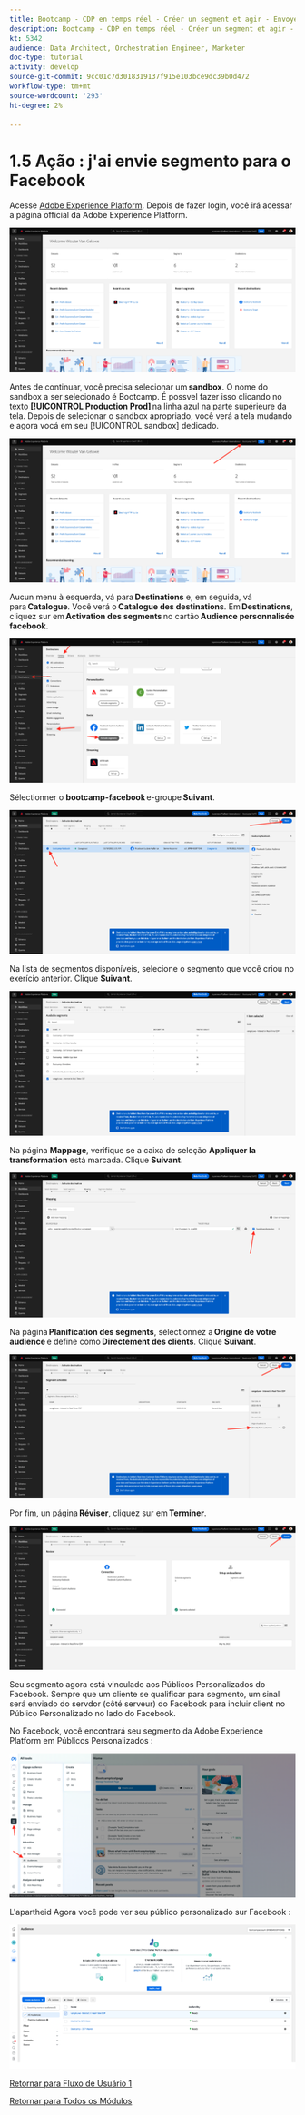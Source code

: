 ```yaml
---
title: Bootcamp - CDP en temps réel - Créer un segment et agir - Envoyer votre segment à DV360 - Brésil
description: Bootcamp - CDP en temps réel - Créer un segment et agir - Envoyer votre segment à DV360 - Brésil
kt: 5342
audience: Data Architect, Orchestration Engineer, Marketer
doc-type: tutorial
activity: develop
source-git-commit: 9cc01c7d3018319137f915e103bce9dc39b0d472
workflow-type: tm+mt
source-wordcount: '293'
ht-degree: 2%

---
```


# 1.5 Ação : j&#39;ai envie segmento para o Facebook

Acesse [Adobe Experience Platform](https://experience.adobe.com/platform). Depois de fazer login, você irá acessar a página official da Adobe Experience Platform.

![Ingestion des données](./images/home.png)

Antes de continuar, você precisa selecionar um **sandbox**. O nome do sandbox a ser selecionado é Bootcamp. É possvel fazer isso clicando no texto **[!UICONTROL Production Prod]** na linha azul na parte supérieure da tela. Depois de selecionar o sandbox apropriado, você verá a tela mudando e agora vocá em seu [!UICONTROL sandbox] dedicado.

![Ingestion des données](./images/sb1.png)

Aucun menu à esquerda, vá para **Destinations** e, em seguida, vá para **Catalogue**. Você verá o **Catalogue des destinations**. Em **Destinations**, cliquez sur em **Activation des segments** no cartão **Audience personnalisée facebook**.

![RTCDP](./images/rtcdpgoogleseg.png)

Sélectionner o **bootcamp-facebook** e-groupe **Suivant**.

![RTCDP](./images/rtcdpcreatedest2.png)

Na lista de segmentos disponíveis, selecione o segmento que você criou no exerício anterior. Clique **Suivant**.

![RTCDP](./images/rtcdpcreatedest3.png)

Na página **Mappage**, verifique se a caixa de seleção **Appliquer la transformation** está marcada. Clique **Suivant**.

![RTCDP](./images/rtcdpcreatedest4a.png)

Na página **Planification des segments**, sélectionnez a **Origine de votre audience** e define como **Directement des clients**. Clique **Suivant**.

![RTCDP](./images/rtcdpcreatedest4.png)

Por fim, un página **Réviser**, cliquez sur em **Terminer**.

![RTCDP](./images/rtcdpcreatedest5.png)

Seu segmento agora está vinculado aos Públicos Personalizados do Facebook. Sempre que um cliente se qualificar para segmento, um sinal será enviado do servdor (côté serveur) do Facebook para incluir client no Público Personalizado no lado do Facebook.

No Facebook, você encontrará seu segmento da Adobe Experience Platform em Públicos Personalizados :

![RTCDP](./images/rtcdpcreatedest5b.png)

L&#39;apartheid Agora você pode ver seu público personalizado sur Facebook :

![RTCDP](./images/rtcdpcreatedest5a.png)

[Retornar para Fluxo de Usuário 1](./uc1.md)

[Retornar para Todos os Módulos](../../overview.md)

